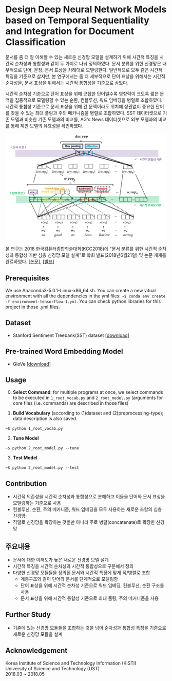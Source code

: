 # Design Deep Neural Network Models based on Temporal Sequentiality and Integration for Document Classification

문서를 좀 더 잘 이해할 수 있는 새로운 신경망 모델을 설계하기 위해 시간적 특징을 시간적 순차성과 통합성과 같이 두 가지로 나눠 정의하였다. 문서 분류를 위한 신경망은 내부적으로 단어, 문장, 문서 표상을 차례대로 모델링한다. 일반적으로 모두 같은 시간적 특징을 기준으로 삼지만, 본 연구에서는 좀 더 세부적으로 단어 표상을 위해서는 시간적 순차성을, 문서 표상을 위해서는 시간적 통합성을 기준으로 삼았다. 

시간적 순차성 기준으로 단어 표상을 위해 근접한 단어일수록 영향력이 크도록 짧은 문맥을 집중적으로 모델링할 수 있는 순환, 컨볼루션, 워드 임베딩을 병렬로 조합하였다. 시간적 통합성 기준으로 문서 표상을 위해 긴 문맥이라도 위치에 상관없이 중요한 단어를 찾을 수 있는 최대 풀링과 주의 메카니즘을 병렬로 조합하였다. SST 데이터셋으로 기존 모델과 비슷한 기존 모델과의 비교를, AG's News 데이터셋으로 외부 모델과의 비교를 통해 제안 모델의 유효성을 확인하였다.

![](/assets/model2.PNG)

본 연구는 2018 한국컴퓨터종합학술대회(KCC2018)에 "문서 분류를 위한 시간적 순차성과 통합성 기반 심층 신경망 모델 설계"로 학회 발표(2018년6월21일) 및 논문 게재를 완료하였다. [[논문](http://www.dbpia.co.kr/Journal/ArticleDetail/NODE07503243)], [[발표](https://1drv.ms/p/s!AllPqyV9kKUrkXwn-OdLaVH1P_od)]


## Prerequisites 
We use Anaconda3-5.0.1-Linux-x86_64.sh. You can create a new vitual environment with all the dependencies in the yml files: 
`~$ conda env create -f environment-tensorflow-1.yml`. You can check python libraries for this project in those .yml files.

## Dataset
* Stanford Sentiment Treebank(SST) dataset [[download](https://drive.google.com/open?id=1_trnJGAc3GWcdR69trBxGbWkKFFVZSkx)]

## Pre-trained Word Embedding Model
* GloVe [[download](https://nlp.stanford.edu/projects/glove/)]

## Usage
0. **Select Command**: for multiple programs at once, we select commands to be executed in `1_root_vocab.py` and `2_root_model.py` (arguments for core files (i.e. commands) are described in those files)

1. **Build Vocabulary** (according to (1)dataset and (2)preprocessing-type); data description is also saved.
```
~$ python 1_root_vocab.py
```

2. **Tune Model**
```
~$ python 2_root_model.py --tune
```

3. **Test Model**
```
~$ python 2_root_model.py --test
```

## Contribution
* 시간적 의존성을 시간적 순차성과 통합성으로 분해하고 이들을 단어와 문서 표상을 모델링하는 기준으로 사용
* 컨볼루션, 순환, 주의 메카니즘, 워드 임베딩을 모두 사용하는 새로운 조합의 심층 신경망
* 직렬로 신경망을 확장하는 것뿐만 아니라 주로 병렬(concatenate)로 확장한 신경망

## 주요내용
* 문서에 대한 이해도가 높은 새로운 신경망 모델 설계
* 시간적 특징을 시간적 순차성과 시간적 통합성으로 구분해서 정의
* 다양한 신경망 모듈들을 정의된 문서와 시간적 특징에 맞게 직/병렬로 조합
   - 계층구조와 같이 단어와 문서를 단계적으로 모델링함
   - 단어 표상을 위해 시간적 순차성 기준으로 워드 임베딩, 컨볼루션, 순환 구조를 사용
   - 문서 표상을 위해 시간적 통합성 기준으로 최대 풀링, 주의 메커니즘을 사용

## Further Study
* 기존에 있는 신경망 모듈들을 조합하는 것을 넘어 순차성과 통합성 특징을 기준으로 새로운 신경망 모듈을 설계 

## Acknowledgement
Korea Institute of Science and Technology Information (KISTI) <br>
University of Science and Technology (UST) <br>
2018.03 ~ 2018.05
